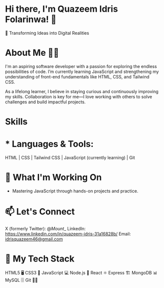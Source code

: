 # Hi there, I'm Quazeem Idris Folarinwa! 👋
🌟 Transforming Ideas into Digital Realities

# About Me 👨‍💻
I'm an aspiring software developer with a passion for exploring the endless possibilities of code. I’m currently learning JavaScript and strengthening my understanding of front-end fundamentals like HTML, CSS, and Tailwind CSS.

As a lifelong learner, I believe in staying curious and continuously improving my skills. Collaboration is key for me—I love working with others to solve challenges and build impactful projects.

# Skills
# * Languages & Tools:
HTML | CSS | Tailwind CSS | JavaScript (currently learning) | Git

# 🌱 What I'm Working On
* Mastering JavaScript through hands-on projects and practice.

# 📫 Let's Connect
X (formerly Twitter): @_Mount__
LinkedIn: https://www.linkedin.com/in/quazeem-idris-31a16828b/
Email: idrisquazeem46@gmail.com

# 🚀 My Tech Stack
HTML5 🖥️
CSS3 🎨
JavaScript 💻
Node.js 🌱
React ⚛️
Express 🏗️
MongoDB 📊
MySQL 🗄️
Git 🧑‍💻
